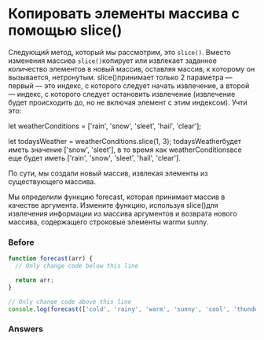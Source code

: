 # Копировать элементы массива с помощью slice()
Следующий метод, который мы рассмотрим, это `slice()`. Вместо изменения массива `slice()`копирует или извлекает заданное количество элементов в новый массив, оставляя массив, к которому он вызывается, нетронутым. slice()принимает только 2 параметра — первый — это индекс, с которого следует начать извлечение, а второй — индекс, с которого следует остановить извлечение (извлечение будет происходить до, но не включая элемент с этим индексом). Учти это:

let weatherConditions = ['rain', 'snow', 'sleet', 'hail', 'clear'];

let todaysWeather = weatherConditions.slice(1, 3);
todaysWeatherбудет иметь значение ['snow', 'sleet'], в то время как weatherConditionsвсе еще будет иметь ['rain', 'snow', 'sleet', 'hail', 'clear'].

По сути, мы создали новый массив, извлекая элементы из существующего массива.

Мы определили функцию forecast, которая принимает массив в качестве аргумента. Измените функцию, используя slice()для извлечения информации из массива аргументов и возврата нового массива, содержащего строковые элементы warmи sunny.
### Before
```javascript
function forecast(arr) {
  // Only change code below this line

  return arr;
}

// Only change code above this line
console.log(forecast(['cold', 'rainy', 'warm', 'sunny', 'cool', 'thunderstorms']));
```


### Answers
```javascript

```
